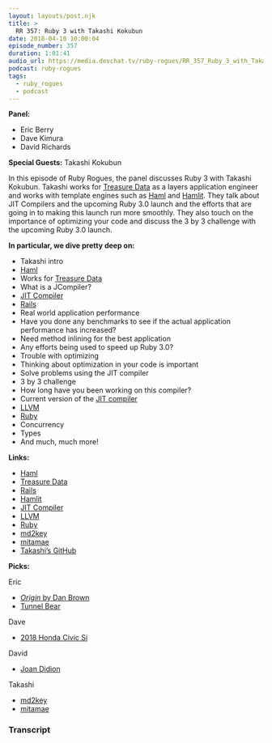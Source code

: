 ```yaml
---
layout: layouts/post.njk
title: >
  RR 357: Ruby 3 with Takashi Kokubun
date: 2018-04-10 10:00:04
episode_number: 357
duration: 1:01:41
audio_url: https://media.devchat.tv/ruby-rogues/RR_357_Ruby_3_with_Takashi_Kokobun.mp3
podcast: ruby-rogues
tags:
  - ruby_rogues
  - podcast
---
```


**Panel:**

- Eric Berry
- Dave Kimura
- David Richards

**Special Guests:** Takashi Kokubun

In this episode of Ruby Rogues, the panel discusses Ruby 3 with Takashi Kokubun. Takashi works for [Treasure Data](https://www.treasuredata.com/) as a layers application engineer and works with template engines such as [Haml](http://haml.info/) and [Hamlit](https://github.com/k0kubun/hamlit). They talk about JIT Compilers and the upcoming Ruby 3.0 launch and the efforts that are going in to making this launch run more smoothly. They also touch on the importance of optimizing your code and discuss the 3 by 3 challenge with the upcoming Ruby 3.0 launch.

**In particular, we dive pretty deep on:**

- Takashi intro
- [Haml](http://haml.info/)
- Works for [Treasure Data](https://www.treasuredata.com/)
- What is a JCompiler?
- [JIT Compiler](https://github.com/k0kubun/llrb)
- [Rails](http://rubyonrails.org/)
- Real world application performance
- Have you done any benchmarks to see if the actual application performance has increased?
- Need method inlining for the best application
- Any efforts being used to speed up Ruby 3.0?
- Trouble with optimizing
- Thinking about optimization in your code is important
- Solve problems using the JIT compiler
- 3 by 3 challenge
- How long have you been working on this compiler?
- Current version of the [JIT compiler](https://github.com/k0kubun/llrb)
- [LLVM](https://llvm.org/)
- [Ruby](https://www.ruby-lang.org/en/)
- Concurrency
- Types
- And much, much more!

**Links:**

- [Haml](http://haml.info/)
- [Treasure Data](https://www.treasuredata.com/)
- [Rails](http://rubyonrails.org/)
- [Hamlit](https://github.com/k0kubun/hamlit)
- [JIT Compiler](https://github.com/k0kubun/llrb)
- [LLVM](https://llvm.org/)
- [Ruby](https://www.ruby-lang.org/en/)
- [md2key](https://github.com/k0kubun/md2key)
- [mitamae](https://github.com/itamae-kitchen/mitamae)
- [Takashi’s GitHub](https://github.com/k0kubun)

**Picks:**

Eric

- [_Origin_ by Dan Brown](http://danbrown.com/origin/)
- [Tunnel Bear](https://www.tunnelbear.com/)

Dave

- [2018 Honda Civic Si](https://automobiles.honda.com/civic-si-sedan)

David

- [Joan Didion](https://www.amazon.com/Joan-Didion/e/B000AQ4ZD2)

Takashi

- [md2key](https://github.com/k0kubun/md2key)
- [mitamae](https://github.com/itamae-kitchen/mitamae)

### Transcript

